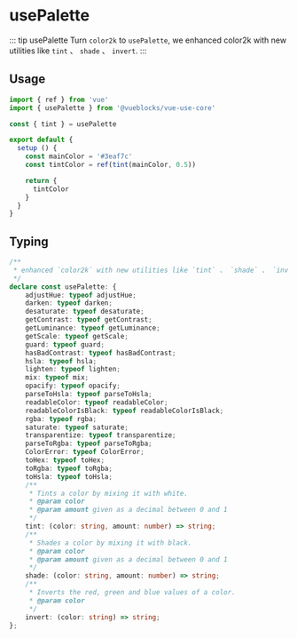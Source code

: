 # usePalette

::: tip usePalette
Turn `color2k` to `usePalette`, we enhanced color2k with new utilities like `tint` 、 `shade` 、 `invert`.
:::

<!-- ## Example

> Change Color and Watch Reactive Color.

<ClientOnly>
  <UseColor />
</ClientOnly> -->

## Usage

```js
import { ref } from 'vue'
import { usePalette } from '@vueblocks/vue-use-core'

const { tint } = usePalette

export default {
  setup () {
    const mainColor = '#3eaf7c'
    const tintColor = ref(tint(mainColor, 0.5))

    return {
      tintColor
    }
  }
}
```

## Typing

```ts
/**
 * enhanced `color2k` with new utilities like `tint` 、 `shade` 、 `invert`.
 */
declare const usePalette: {
    adjustHue: typeof adjustHue;
    darken: typeof darken;
    desaturate: typeof desaturate;
    getContrast: typeof getContrast;
    getLuminance: typeof getLuminance;
    getScale: typeof getScale;
    guard: typeof guard;
    hasBadContrast: typeof hasBadContrast;
    hsla: typeof hsla;
    lighten: typeof lighten;
    mix: typeof mix;
    opacify: typeof opacify;
    parseToHsla: typeof parseToHsla;
    readableColor: typeof readableColor;
    readableColorIsBlack: typeof readableColorIsBlack;
    rgba: typeof rgba;
    saturate: typeof saturate;
    transparentize: typeof transparentize;
    parseToRgba: typeof parseToRgba;
    ColorError: typeof ColorError;
    toHex: typeof toHex;
    toRgba: typeof toRgba;
    toHsla: typeof toHsla;
    /**
     * Tints a color by mixing it with white.
     * @param color
     * @param amount given as a decimal between 0 and 1
     */
    tint: (color: string, amount: number) => string;
    /**
     * Shades a color by mixing it with black.
     * @param color
     * @param amount given as a decimal between 0 and 1
     */
    shade: (color: string, amount: number) => string;
    /**
     * Inverts the red, green and blue values of a color.
     * @param color
     */
    invert: (color: string) => string;
};
```
